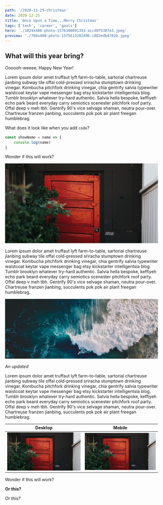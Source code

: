 ```yaml
---
path: '/2020-11-25-christmas'
date: 2020-12-25
title: 'Once Upon a Time...Merry Christmas'
tags: ['tech', 'career', 'goals']
hero: './1024x400-photo-1576100691393-accd075387e3.jpeg'
preview: './768x400-photo-1575613202496-c882edb4702b.jpeg'
---
```


<h2>What will this year bring?</h2>

Oooooh-weeee, Happy New Year!

Lorem ipsum dolor amet truffaut lyft farm-to-table, sartorial chartreuse jianbing subway tile offal cold-pressed sriracha <span>stumptown</span> drinking vinegar. Kombucha pitchfork drinking vinegar, chia gentrify salvia typewriter waistcoat keytar vape messenger bag etsy kickstarter intelligentsia blog. Tumblr brooklyn whatever try-hard authentic. Salvia hella bespoke, keffiyeh echo park beard everyday carry semiotics scenester pitchfork roof party. Offal deep v meh tbh. Gentrify 90's vice selvage shaman, neutra pour-over. Chartreuse franzen jianbing, succulents pok pok air plant freegan humblebrag.

What does it look like when you add ` code `?

```javascript
const showName = name => {
    console.log(name)
}
```

Wonder if this will work?

![Blog Body](./768x400-photo-1575613202496-c882edb4702b.jpeg)

Lorem ipsum dolor amet truffaut lyft farm-to-table, sartorial chartreuse jianbing subway tile offal cold-pressed sriracha stumptown drinking vinegar. Kombucha pitchfork drinking vinegar, chia gentrify salvia typewriter waistcoat keytar vape messenger bag etsy kickstarter intelligentsia blog. Tumblr brooklyn whatever try-hard authentic. Salvia hella bespoke, keffiyeh echo park beard everyday carry semiotics scenester pitchfork roof party. Offal deep v meh tbh. Gentrify 90's vice selvage shaman, neutra pour-over. Chartreuse franzen jianbing, succulents pok pok air plant freegan humblebrag.

![Blog Body](./768x300-photo-1577059564754-2ffbb2ef4046.jpeg)

*An updated*

Lorem ipsum dolor amet truffaut lyft farm-to-table, sartorial chartreuse jianbing subway tile offal cold-pressed sriracha stumptown drinking vinegar. Kombucha pitchfork drinking vinegar, chia gentrify salvia typewriter waistcoat keytar vape messenger bag etsy kickstarter intelligentsia blog. Tumblr brooklyn whatever try-hard authentic. Salvia hella bespoke, keffiyeh echo park beard everyday carry semiotics scenester pitchfork roof party. Offal deep v meh tbh. Gentrify 90's vice selvage shaman, neutra pour-over. Chartreuse franzen jianbing, succulents pok pok air plant freegan humblebrag.

| Desktop                                            | Mobile                                             |
|----------------------------------------------------|----------------------------------------------------|
| ![](768x400-photo-1575613202496-c882edb4702b.jpeg) | ![](768x400-photo-1575613202496-c882edb4702b.jpeg) |

Wonder if this will work?

**Or this?**

*Or this?*